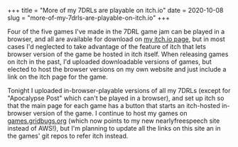 +++
title = "More of my 7DRLs are playable on itch.io"
date = 2020-10-08
slug = "more-of-my-7drls-are-playable-on-itch.io"
+++

Four of the five games I've made in the 7DRL game jam can be played in a browser,
and all are available for download on [my itch.io page](https://gridbugs.itch.io/),
but in most cases I'd neglected to take advantage of the feature of itch that lets
browser version of the game be hosted in itch itself. When releasing games on itch
in the past, I'd uploaded downloadable versions of games, but elected to host the
browser versions on my own website and just include a link on the itch page for the game.

Tonight I uploaded in-browser-playable versions of all my 7DRLs (except for "Apocalypse Post" which can't
be played in a browser), and set up itch so that the main page for each game has a button that starts an
itch-hosted in-browser version of the game.
I continue to host my games on [games.gridbugs.org](https://games.gridbugs.org)
(which now points to my new nearlyfreespeech site instead of AWS!), but I'm planning
to update all the links on this site an in the games' git repos to refer itch instead.
